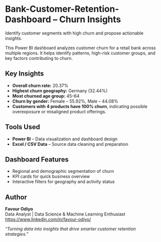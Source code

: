 # Bank-Customer-Retention-Dashboard – Churn Insights
Identify customer segments with high churn and propose actionable insights. 


This Power BI dashboard analyzes customer churn for a retail bank across multiple regions. It helps identify patterns, high-risk customer groups, and key factors contributing to churn.

## Key Insights
- **Overall churn rate:** 20.37%
- **Highest churn geography:** Germany (32.44%)
- **Most churned age group:** 45–64
- **Churn by gender:** Female – 55.92%, Male – 44.08%
- **Customers with 4 products have 100% churn**, indicating possible overexposure or misaligned product offerings.

## Tools Used
- **Power BI** – Data visualization and dashboard design  
- **Excel / CSV Data** – Source data cleaning and preparation  

## Dashboard Features
- Regional and demographic segmentation of churn  
- KPI cards for quick business overview  
- Interactive filters for geography and activity status  

## Author
**Favour Odiyo**  
Data Analyst | Data Science & Machine Learning Enthusiast  
https://www.linkedin.com/in/favour-odiyo/

 _“Turning data into insights that drive smarter customer retention strategies.”_
